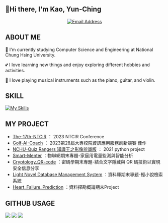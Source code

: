 ## 👋Hi there, I'm Kao, Yun-Ching

<p align="center">
    <a href="mailto:kelly011418@gmail.com"
        ><img src="https://img.shields.io/badge/Email-kelly011418%40gmail.com-blue?logo=gmail&logoColor=white" alt="Email Address"
    /></a>
    </a>
</p>

## ABOUT ME
🏫 I'm currently studying Computer Science and Engineering at National Chung Hsing University.

💕 I love learning new things and enjoy exploring different hobbies and activities.

🎵 I love playing musical instruments such as the piano, guitar, and violin.

## SKILL
[![My Skills](https://skillicons.dev/icons?i=c,java,py,flask,html,css,js,php,mysql,md)](https://skillicons.dev)

## MY PROJECT
* [The-17th-NTCIR](https://github.com/ChingChingKao/The-17th-NTCIR) ： 2023 NTCIR Conference 
* [Golf-AI-Coach](https://github.com/ChingChingKao/Golf-AI-Coach/tree/main) ： 2023第28屆大專校院資訊應用服務創新競賽 佳作
* [NCHU-Quiz Rangers 知識王之影像辨識版](https://github.com/ChingChingKao/2021-python-project) ： 2021 python project
* [Smart-Menter](https://github.com/ChingChingKao/Smart-Menter) ：物聯網期末專題-家庭用電量監測與智能分析
* [Cryptology_QR-code](https://github.com/ChingChingKao/Cryptology_QR-code) ：密碼學期末專題-結合文字隱藏與 QR 碼技術以實現安全信息分享
* [Light Novel Database Management System](https://github.com/ChingChingKao/Database_project) ：資料庫期末專題-輕小說檢索系統
* [Heart_Failure_Prediction](https://github.com/ChingChingKao/Heart_Failure_Prediction) ：資料探勘概論期末Project

## GITHUB USAGE
![](http://github-profile-summary-cards.vercel.app/api/cards/profile-details?username=ChingChingKao&theme=nord_bright)
![](https://github-profile-summary-cards.vercel.app/api/cards/repos-per-language?username=ChingChingKao&theme=nord_bright)
![](https://github-profile-summary-cards.vercel.app/api/cards/most-commit-language?username=ChingChingKao&theme=nord_bright)
